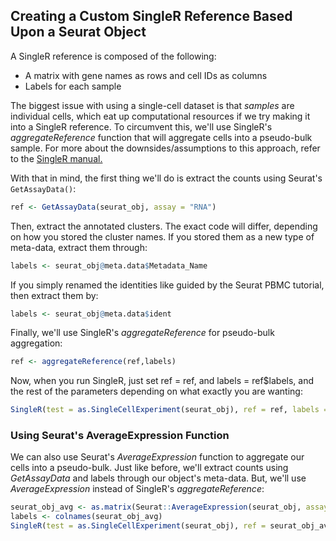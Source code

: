 ## Creating a Custom SingleR Reference Based Upon a Seurat Object

A SingleR reference is composed of the following: 
- A matrix with gene names as rows and cell IDs as columns
- Labels for each sample

The biggest issue with using a single-cell dataset is that *samples* are individual cells, which eat up computational resources if we 
try making it into a SingleR reference. To circumvent this, we'll use SingleR's *aggregateReference* 
function that will aggregate cells into a pseudo-bulk sample. For more about the downsides/assumptions to this approach, refer
to the [SingleR manual.](https://bioconductor.org/packages/devel/bioc/vignettes/SingleR/inst/doc/SingleR.html#6_reference_options)

With that in mind, the first thing we'll do is extract the counts using Seurat's `GetAssayData()`:

```r 
ref <- GetAssayData(seurat_obj, assay = "RNA")
```

Then, extract the annotated clusters. The exact code will differ, depending on how you stored the cluster names. If you stored them as a new type of meta-data, extract them through: 

```r 
labels <- seurat_obj@meta.data$Metadata_Name 
```

If you simply renamed the identities like guided by the Seurat PBMC tutorial, then extract them by:

```r 
labels <- seurat_obj@meta.data$ident 
```

Finally, we'll use SingleR's *aggregateReference* for pseudo-bulk aggregation:

```r 
ref <- aggregateReference(ref,labels)
```

Now, when you run SingleR, just set ref = ref, and labels = ref$labels, and the rest of the parameters depending on what exactly you are wanting: 

``` r 
SingleR(test = as.SingleCellExperiment(seurat_obj), ref = ref, labels = labels, method = "single")
```

### Using Seurat's AverageExpression Function
We can also use Seurat's *AverageExpression* function to aggregate our cells into a pseudo-bulk. Just like before, we'll extract counts using *GetAssayData* and labels through our object's meta-data. But, we'll use *AverageExpression* instead of SingleR's *aggregateReference*:

```r
seurat_obj_avg <- as.matrix(Seurat::AverageExpression(seurat_obj, assay = "RNA")$RNA)
labels <- colnames(seurat_obj_avg)
SingleR(test = as.SingleCellExperiment(seurat_obj), ref = seurat_obj_avg, labels = labels, method = "desired_method")
```
